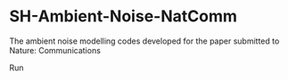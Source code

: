 # SH-Ambient-Noise-NatComm
The ambient noise modelling codes developed for the paper submitted to Nature: Communications 

Run 
